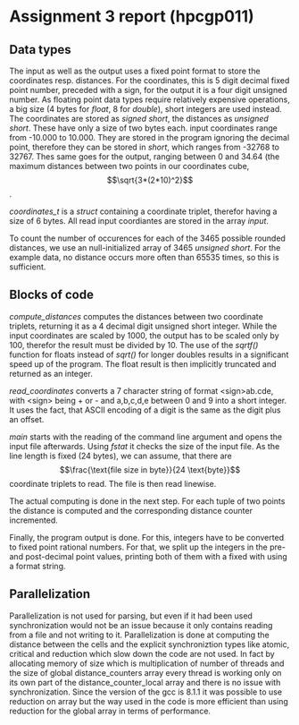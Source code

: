 # Assignment 3 report (hpcgp011)

## Data types

The input as well as the output uses a fixed point format to store the coordinates resp. distances.
For the coordinates, this is 5 digit decimal fixed point number, preceded with a sign, for the output it is a four digit unsigned number. As floating point data types require relatively expensive operations, a big size (4 bytes for *float*, 8 for *double*), short integers are used instead. The coordinates are stored as *signed short*, the distances as *unsigned short*. These have only a size of two bytes each. input coordinates range from -10.000 to 10.000. They are stored in the program ignoring the decimal point, therefore they can be stored in *short*, which ranges from -32768 to 32767. Thes same goes for the output, ranging between 0 and 34.64 (the maximum distances between two points in our coordinates cube, $$\sqrt{3*(2*10)^2}$$.

*coordinates_t* is a *struct* containing a coordinate triplet, therefor having a size of 6 bytes. All read input coordiantes are stored in the array *input*.

To count the number of occurences for each of the 3465 possible rounded distances, we use an null-initialized array of 3465 *unsigned short*. For the example data, no distance occurs more often than 65535 times, so this is sufficient.

## Blocks of code
*compute_distances* computes the distances between two coordinate triplets, returning it as a 4 decimal digit unsigned short integer. While the input coordinates are scaled by 1000, the output has to be scaled only by 100, therefor the result must be divided by 10. The use of the *sqrtf()* function for floats instead of *sqrt()* for longer doubles results in a significant speed up of the program. The float result is then implicitly truncated and returned as an integer.

*read_coordinates* converts a 7 character string of format \<sign\>ab.cde, with \<sign\> being + or - and a,b,c,d,e between 0 and 9 into a short integer. It uses the fact, that ASCII encoding of a digit is the same as the digit plus an offset.

*main* starts with the reading of the command line argument and opens the input file afterwards. Using *fstat* it checks the size of the input file. As the line length is fixed (24 bytes), we can assume, that there are $$\frac{\text{file size in byte}}{24 \text{byte}}$$ coordinate triplets to read. The file is then read linewise. 

The actual computing is done in the next step. For each tuple of two points the distance is computed and the corresponding distance counter incremented.

Finally, the program output is done. For this, integers have to be converted to fixed point rational numbers. For that, we split up the integers in the pre- and post-decimal point values, printing both of them with a fixed with using a format string.

## Parallelization
Parallelization is not used for parsing, but even if it had been used synchronization would not be an issue because it only contains reading from a file and not writing to it.
Parallelization is done at computing the distance between the cells and the explicit synchroniztion types like atomic, critical and reduction which slow down the code are not used. In fact by allocating memory of size which is multiplication of number of threads and the size of global distance_counters array every thread is working only on its own part of the distance_counter_local array and there is no issue with synchronization. Since the version of the gcc is 8.1.1 it was  possible to use reduction on array but the way used in the code is more efficient than using reduction for the global array in terms of performance.





